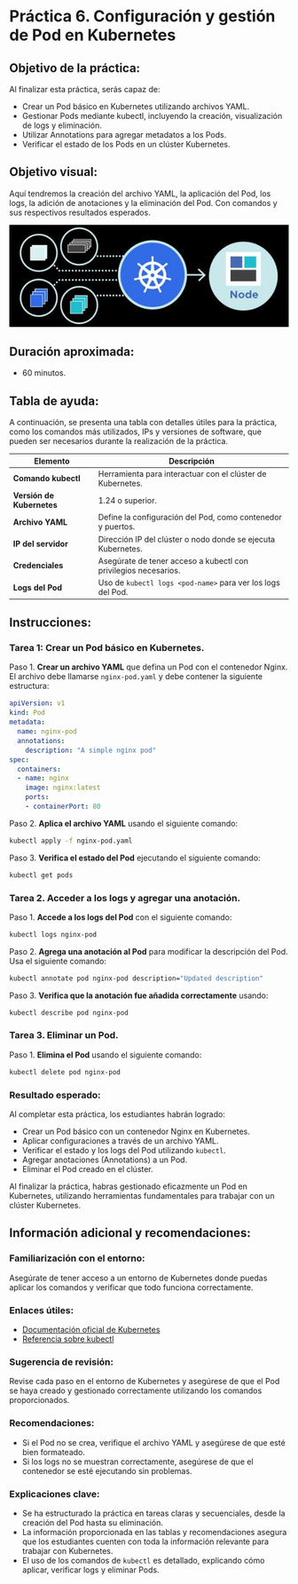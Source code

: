 # Práctica 6. Configuración y gestión de Pod en Kubernetes

## Objetivo de la práctica:

Al finalizar esta práctica, serás capaz de:

- Crear un Pod básico en Kubernetes utilizando archivos YAML.
- Gestionar Pods mediante kubectl, incluyendo la creación, visualización de logs y eliminación.
- Utilizar Annotations para agregar metadatos a los Pods.
- Verificar el estado de los Pods en un clúster Kubernetes.

## Objetivo visual:

Aquí tendremos la creación del archivo YAML, la aplicación del Pod, los logs, la adición de anotaciones y la eliminación del Pod. Con comandos y sus respectivos resultados esperados.

<img title="" src="./img.jpg" alt="Guía visual " width="697">

## Duración aproximada:

- 60 minutos.

## Tabla de ayuda:

A continuación, se presenta una tabla con detalles útiles para la práctica, como los comandos más utilizados, IPs y versiones de software, que pueden ser necesarios durante la realización de la práctica.

| **Elemento**              | **Descripción**                                                 |
| ------------------------- | --------------------------------------------------------------- |
| **Comando kubectl**       | Herramienta para interactuar con el clúster de Kubernetes.      |
| **Versión de Kubernetes** | 1.24 o superior.                                                |
| **Archivo YAML**          | Define la configuración del Pod, como contenedor y puertos.     |
| **IP del servidor**       | Dirección IP del clúster o nodo donde se ejecuta Kubernetes.    |
| **Credenciales**          | Asegúrate de tener acceso a kubectl con privilegios necesarios. |
| **Logs del Pod**          | Uso de `kubectl logs <pod-name>` para ver los logs del Pod.     |

## Instrucciones:

### Tarea 1: Crear un Pod básico en Kubernetes.

Paso 1. **Crear un archivo YAML** que defina un Pod con el contenedor Nginx. El archivo debe llamarse `nginx-pod.yaml` y debe contener la siguiente estructura:

```yaml
apiVersion: v1
kind: Pod
metadata:
  name: nginx-pod
  annotations:
    description: "A simple nginx pod"
spec:
  containers:
  - name: nginx
    image: nginx:latest
    ports:
    - containerPort: 80
```

Paso 2. **Aplica el archivo YAML** usando el siguiente comando:

```bash
kubectl apply -f nginx-pod.yaml
```

Paso 3. **Verifica el estado del Pod** ejecutando el siguiente comando:

```bash
kubectl get pods
```

### Tarea 2. Acceder a los logs y agregar una anotación.

Paso 1. **Accede a los logs del Pod** con el siguiente comando:

```bash
kubectl logs nginx-pod
```

Paso 2. **Agrega una anotación al Pod** para modificar la descripción del Pod. Usa el siguiente comando:

```bash
kubectl annotate pod nginx-pod description="Updated description"
```

Paso 3. **Verifica que la anotación fue añadida correctamente** usando:

```bash
kubectl describe pod nginx-pod
```

### Tarea 3. Eliminar un Pod.

Paso 1. **Elimina el Pod** usando el siguiente comando:

```bash
kubectl delete pod nginx-pod
```

### Resultado esperado:

Al completar esta práctica, los estudiantes habrán logrado:

- Crear un Pod básico con un contenedor Nginx en Kubernetes.
- Aplicar configuraciones a través de un archivo YAML.
- Verificar el estado y los logs del Pod utilizando `kubectl`.
- Agregar anotaciones (Annotations) a un Pod.
- Eliminar el Pod creado en el clúster.

Al finalizar la práctica, habras gestionado eficazmente un Pod en Kubernetes, utilizando herramientas fundamentales para trabajar con un clúster Kubernetes.

## Información adicional y recomendaciones:

### Familiarización con el entorno:

Asegúrate de tener acceso a un entorno de Kubernetes donde puedas aplicar los comandos y verificar que todo funciona correctamente.

### Enlaces útiles:

- [Documentación oficial de Kubernetes](https://kubernetes.io/docs/home/)
- [Referencia sobre kubectl](https://kubernetes.io/docs/reference/kubectl/overview/)

### Sugerencia de revisión:

Revise cada paso en el entorno de Kubernetes y asegúrese de que el Pod se haya creado y gestionado correctamente utilizando los comandos proporcionados.

### Recomendaciones:

- Si el Pod no se crea, verifique el archivo YAML y asegúrese de que esté bien formateado.
- Si los logs no se muestran correctamente, asegúrese de que el contenedor se esté ejecutando sin problemas.

### Explicaciones clave:

- Se ha estructurado la práctica en tareas claras y secuenciales, desde la creación del Pod hasta su eliminación.
- La información proporcionada en las tablas y recomendaciones asegura que los estudiantes cuenten con toda la información relevante para trabajar con Kubernetes.
- El uso de los comandos de `kubectl` es detallado, explicando cómo aplicar, verificar logs y eliminar Pods.
